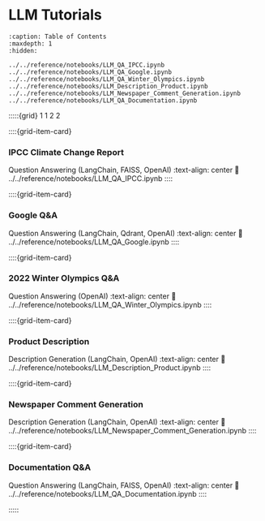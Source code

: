 # LLM Tutorials
```{toctree}
:caption: Table of Contents
:maxdepth: 1
:hidden:

../../reference/notebooks/LLM_QA_IPCC.ipynb
../../reference/notebooks/LLM_QA_Google.ipynb
../../reference/notebooks/LLM_QA_Winter_Olympics.ipynb
../../reference/notebooks/LLM_Description_Product.ipynb
../../reference/notebooks/LLM_Newspaper_Comment_Generation.ipynb
../../reference/notebooks/LLM_QA_Documentation.ipynb

```
:::::{grid} 1 1 2 2

::::{grid-item-card} <h3> IPCC Climate Change Report </h3> Question Answering (LangChain, FAISS, OpenAI)
:text-align: center
:link: ../../reference/notebooks/LLM_QA_IPCC.ipynb
::::

::::{grid-item-card} <h3> Google Q&A </h3> Question Answering (LangChain, Qdrant, OpenAI)
:text-align: center
:link: ../../reference/notebooks/LLM_QA_Google.ipynb
::::

::::{grid-item-card} <h3> 2022 Winter Olympics Q&A </h3> Question Answering (OpenAI)
:text-align: center
:link: ../../reference/notebooks/LLM_QA_Winter_Olympics.ipynb
::::

::::{grid-item-card} <h3> Product Description </h3> Description Generation (LangChain, OpenAI)
:text-align: center
:link: ../../reference/notebooks/LLM_Description_Product.ipynb
::::

::::{grid-item-card} <h3> Newspaper Comment Generation </h3> Description Generation (LangChain, OpenAI)
:text-align: center
:link: ../../reference/notebooks/LLM_Newspaper_Comment_Generation.ipynb
::::

::::{grid-item-card} <h3> Documentation Q&A </h3> Question Answering (LangChain, FAISS, OpenAI)
:text-align: center
:link: ../../reference/notebooks/LLM_QA_Documentation.ipynb
::::

:::::